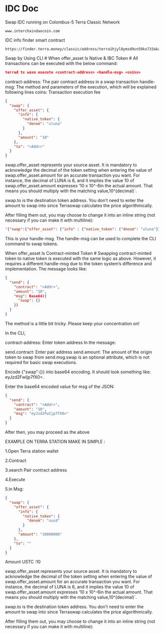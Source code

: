 # IDC Doc


Swap IDC running on Colombus-5 Terra Classic Network

```
www.interchaindaocoin.com
```

IDC info finder smart contract

```
https://finder.terra.money/classic/address/terra1hjyl8ymsd9sn59kx733aka4rxfelf43pw6fjjf
```

Swap by Using CLI #
When offer_asset Is Native & IBC Token #
All transactions can be executed with the below command:
```json
terrad tx wasm execute <contract-address> <handle-msg> <coins>
```
contract-address: The pair contract address in a swap transaction
handle-msg: The method and parameters of the execution, which will be explained following lines
coins: Transaction execution fee

```json
{
  "swap": {
    "offer_asset": {
      "info": {
        "native_token": {
          "denom": "uluna"
        }
      },
      "amount": "10"
    },
    "to": "<Addr>"
  }
}
```
swap.offer_asset represents your source asset. It is mandatory to acknowledge the decimal of the token setting when entering the value of swap.offer_asset.amount for an accurate transaction you want. For instance, the decimal of LUNA is 6, and it implies the value 10 of swap.offer_asset.amount expresses ‘10 x 10^-6in the actual amount. That means you should multiply with the matching value,10^(decimal)`.

swap.to is the destination token address. You don’t need to enter the amount to swap into since Terraswap calculates the price algorithmically.

After filling them out, you may choose to change it into an inline string (not necessary if you can make it with multiline):
```json
'{"swap":{"offer_asset": {"info" : {"native_token": {"denom": "uluna"}},"amount": "10"},"to": "<Addr>",}}'
```
This is your handle-msg. The handle-msg can be used to complete the CLI command to swap tokens.

When offer_asset Is Contract-minted Token #
Swapping contract-minted token to native token is executed with the same logic as above. However, it requires a different handle-msg due to the token system’s difference and implementation. The message looks like:
```json
{
  "send": {
    "contract": "<Addr>",
    "amount": "10",
    "msg": Base64({
      "swap": {}
    })
  }
}
```
The method is a little bit tricky. Please keep your concentration on!

In the CLI,

contract-address: Enter token address
In the message:

send.contract: Enter pair address
send.amount: The amount of the origin token to swap from
send.msg.swap is an optional attribute, which is not required for basic swap executions.

Encode {"swap":{}} into base64 encoding. It should look something like: eyJzd2FwIjp7fX0=.

Enter the base64 encoded value for msg of the JSON:
```json
{
  "send": {
    "contract": "<Addr>",
    "amount": "10",
    "msg": "eyJzd2FwIjp7fX0="
  }
}
```
After then, you may proceed as the above

EXAMPLE ON TERRA STATION
MAKE IN SIMPLE :


1.Open Terra station wallet

2.Contract

3.search Pair contract address

4.Execute

5.in Msg:

```json
{
  "swap": {
    "offer_asset": {
      "info": {
        "native_token": {
          "denom": "uusd"
        }
      },
      "amount": "10000000"
    },
    "to": ""
  }
}
```
Amount USTC :10 

swap.offer_asset represents your source asset. It is mandatory to acknowledge the decimal of the token setting when entering the value of swap.offer_asset.amount for an accurate transaction you want. For instance, the decimal of LUNA is 6, and it implies the value 10 of swap.offer_asset.amount expresses ‘10 x 10^-6in the actual amount. That means you should multiply with the matching value,10^(decimal)`.

swap.to is the destination token address. You don’t need to enter the amount to swap into since Terraswap calculates the price algorithmically.

After filling them out, you may choose to change it into an inline string (not necessary if you can make it with multiline):
